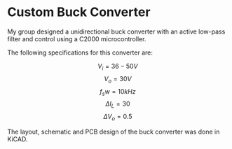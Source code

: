 # Custom Buck Converter 
My group designed a unidirectional buck converter with an active low-pass filter and control using a C2000 microcontroller.

The following specifications for this converter are: 

$$ V_i = 36-50V$$ 
$$ V_o = 30V $$
$$ f_sw = 10kHz$$
$$\Delta I_L = 30% I_L$$
$$\Delta V_o = 0.5% V_o$$

The layout, schematic and PCB design of the buck converter was done in KiCAD. 


